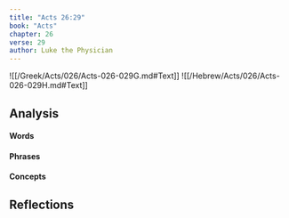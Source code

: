 ```yaml
---
title: "Acts 26:29"
book: "Acts"
chapter: 26
verse: 29
author: Luke the Physician
---
```

![[/Greek/Acts/026/Acts-026-029G.md#Text]]
![[/Hebrew/Acts/026/Acts-026-029H.md#Text]]

## Analysis

#### Words

#### Phrases

#### Concepts

## Reflections
